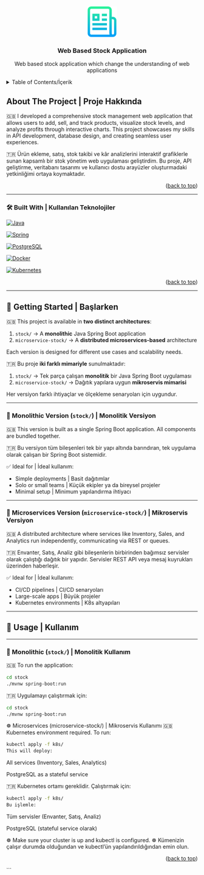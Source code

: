 <!-- Improved compatibility of back to top link: See: https://github.com/othneildrew/Best-README-Template/pull/73 -->
<a id="readme-top"></a>
<!--
*** Thanks for checking out the Best-README-Template. If you have a suggestion
*** that would make this better, please fork the repo and create a pull request
*** or simply open an issue with the tag "enhancement".
*** Don't forget to give the project a star!
*** Thanks again! Now go create something AMAZING! :D
-->



<!-- PROJECT SHIELDS -->
<!--
*** I'm using markdown "reference style" links for readability.
*** Reference links are enclosed in brackets [ ] instead of parentheses ( ).
*** See the bottom of this document for the declaration of the reference variables
*** for contributors-url, forks-url, etc. This is an optional, concise syntax you may use.
*** https://www.markdownguide.org/basic-syntax/#reference-style-links
-->




<!-- PROJECT LOGO -->
<br />
<div align="center">
    <img src="images/logo.png" alt="Logo" width="80" height="80">


  <h3 align="center">Web Based Stock Application</h3>

  <p align="center">
    Web based stock application which change the understanding of web applications
</div>



<!-- TABLE OF CONTENTS -->
<details>
  <summary>Table of Contents/İçerik</summary>
  <ol>
    <li>
      <a href="#about-the-project">About The Project</a>
      <ul>
        <li><a href="#built-with">Built With</a></li>
      </ul>
    </li>
    <li>
      <a href="#getting-started">Getting Started</a>
    </li>
    <li><a href="#usage">Usage</a></li>
  </ol>
</details>



<!-- ABOUT THE PROJECT -->
## About The Project | Proje Hakkında


🇬🇧 I developed a comprehensive stock management web application that allows users to add, sell, and track products, visualize stock levels, and analyze profits through interactive charts. This project showcases my skills in API development, database design, and creating seamless user experiences.

🇹🇷 Ürün ekleme, satış, stok takibi ve kâr analizlerini interaktif grafiklerle sunan kapsamlı bir stok yönetim web uygulaması geliştirdim. Bu proje, API geliştirme, veritabanı tasarımı ve kullanıcı dostu arayüzler oluşturmadaki yetkinliğimi ortaya koymaktadır.

<p align="right">(<a href="#readme-top">back to top</a>)</p>

---

### 🛠️ Built With | Kullanılan Teknolojiler

<!-- JAVA -->
[![Java](https://img.shields.io/badge/Java-ED8B00?style=for-the-badge&logo=java&logoColor=white)](https://www.java.com)

<!-- SPRING -->
[![Spring](https://img.shields.io/badge/Spring-6DB33F?style=for-the-badge&logo=spring&logoColor=white)](https://spring.io)

<!-- POSTGRESQL -->
[![PostgreSQL](https://img.shields.io/badge/PostgreSQL-4169E1?style=for-the-badge&logo=postgresql&logoColor=white)](https://www.postgresql.org)

<!-- DOCKER -->
[![Docker](https://img.shields.io/badge/Docker-2496ED?style=for-the-badge&logo=docker&logoColor=white)](https://www.docker.com)

<!-- KUBERNETES -->
[![Kubernetes](https://img.shields.io/badge/Kubernetes-326CE5?style=for-the-badge&logo=kubernetes&logoColor=white)](https://kubernetes.io)

<p align="right">(<a href="#readme-top">back to top</a>)</p>

---

## 🚀 Getting Started | Başlarken

🇬🇧 This project is available in **two distinct architectures**:  
1. `stock/` → A **monolithic** Java Spring Boot application  
2. `microservice-stock/` → A **distributed microservices-based** architecture  

Each version is designed for different use cases and scalability needs.

🇹🇷 Bu proje **iki farklı mimariyle** sunulmaktadır:  
1. `stock/` → Tek parça çalışan **monolitik** bir Java Spring Boot uygulaması  
2. `microservice-stock/` → Dağıtık yapılara uygun **mikroservis mimarisi**  

Her versiyon farklı ihtiyaçlar ve ölçekleme senaryoları için uygundur.

---

### 🧱 Monolithic Version (`stock/`) | Monolitik Versiyon

🇬🇧 This version is built as a single Spring Boot application. All components are bundled together.

🇹🇷 Bu versiyon tüm bileşenleri tek bir yapı altında barındıran, tek uygulama olarak çalışan bir Spring Boot sistemidir.

✅ Ideal for | İdeal kullanım:
- Simple deployments | Basit dağıtımlar
- Solo or small teams | Küçük ekipler ya da bireysel projeler
- Minimal setup | Minimum yapılandırma ihtiyacı

---

### 🧩 Microservices Version (`microservice-stock/`) | Mikroservis Versiyon

🇬🇧 A distributed architecture where services like Inventory, Sales, and Analytics run independently, communicating via REST or queues.

🇹🇷 Envanter, Satış, Analiz gibi bileşenlerin birbirinden bağımsız servisler olarak çalıştığı dağıtık bir yapıdır. Servisler REST API veya mesaj kuyrukları üzerinden haberleşir.

✅ Ideal for | İdeal kullanım:
- CI/CD pipelines | CI/CD senaryoları
- Large-scale apps | Büyük projeler
- Kubernetes environments | K8s altyapıları

---

## 🧪 Usage | Kullanım

---

### 🧱 Monolithic (`stock/`) | Monolitik Kullanım

🇬🇧 To run the application:

```bash
cd stock
./mvnw spring-boot:run
```
🇹🇷 Uygulamayı çalıştırmak için:
```bash
cd stock
./mvnw spring-boot:run
```
☸️ Microservices (microservice-stock/) | Mikroservis Kullanımı
🇬🇧 Kubernetes environment required. To run:

```bash
kubectl apply -f k8s/
This will deploy:
```
All services (Inventory, Sales, Analytics)

PostgreSQL as a stateful service

🇹🇷 Kubernetes ortamı gereklidir. Çalıştırmak için:

```bash
kubectl apply -f k8s/
Bu işlemle:
```
Tüm servisler (Envanter, Satış, Analiz)

PostgreSQL (stateful service olarak)


☸️ Make sure your cluster is up and kubectl is configured.
☸️ Kümenizin çalışır durumda olduğundan ve kubectl’ün yapılandırıldığından emin olun.

<p align="right">(<a href="#readme-top">back to top</a>)</p> ```
